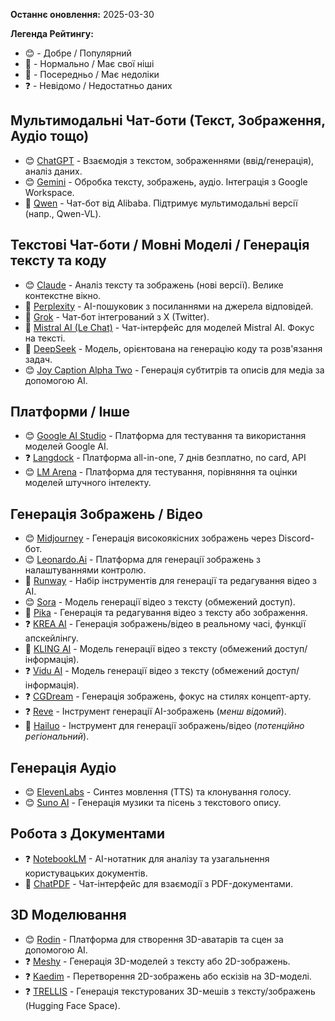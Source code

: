 **Останнє оновлення:** 2025-03-30

**Легенда Рейтингу:**

*   😊 - Добре / Популярний
*   🙂 - Нормально / Має свої ніші
*   🌵 - Посередньо / Має недоліки
*   ❓ - Невідомо / Недостатньо даних

## Мультимодальні Чат-боти (Текст, Зображення, Аудіо тощо)

*   😊 [ChatGPT](https://chat.openai.com/) - Взаємодія з текстом, зображеннями (ввід/генерація), аналіз даних.
*   😊 [Gemini](https://gemini.google.com/app) - Обробка тексту, зображень, аудіо. Інтеграція з Google Workspace.
*   🌵 [Qwen](https://chat.qwen.ai/) - Чат-бот від Alibaba. Підтримує мультимодальні версії (напр., Qwen-VL).

## Текстові Чат-боти / Мовні Моделі / Генерація тексту та коду

*   😊 [Claude](https://claude.ai/chats) - Аналіз тексту та зображень (нові версії). Велике контекстне вікно.
*   🙂 [Perplexity](https://www.perplexity.ai/) - AI-пошуковик з посиланнями на джерела відповідей.
*   🙂 [Grok](https://grok.x.ai/) - Чат-бот інтегрований з X (Twitter).
*   🌵 [Mistral AI (Le Chat)](https://chat.mistral.ai/chat) - Чат-інтерфейс для моделей Mistral AI. Фокус на тексті.
*   🌵 [DeepSeek](https://chat.deepseek.com/) - Модель, орієнтована на генерацію коду та розв'язання задач.
*   😊 [Joy Caption Alpha Two](https://joycaption.com/) - Генерація субтитрів та описів для медіа за допомогою AI.

## Платформи / Інше
*   😊 [Google AI Studio](https://aistudio.google.com/) - Платформа для тестування та використання моделей Google AI.
*   ❓ [Langdock](https://app.langdock.com/) - Платформа all-in-one, 7 днів безплатно, no card, API
*   😊 [LM Arena](https://lmarena.ai/) - Платформа для тестування, порівняння та оцінки моделей штучного інтелекту.

## Генерація Зображень / Відео

*   😊 [Midjourney](https://www.midjourney.com/) - Генерація високоякісних зображень через Discord-бот.
*   😊 [Leonardo.Ai](https://leonardo.ai/) - Платформа для генерації зображень з налаштуваннями контролю.
*   🌵 [Runway](https://runwayml.com/) - Набір інструментів для генерації та редагування відео з AI.
*   😊 [Sora](https://openai.com/sora) - Модель генерації відео з тексту (обмежений доступ).
*   🌵 [Pika](https://pika.art/) - Генерація та редагування відео з тексту або зображення.
*   ❓ [KREA AI](https://www.krea.ai/) - Генерація зображень/відео в реальному часі, функції апскейлінгу.
*   🌵 [KLING AI](https://app.klingai.com/global/) - Модель генерації відео з тексту (обмежений доступ/інформація).
*   ❓ [Vidu AI](https://www.shengshu-ai.com/vidu) - Модель генерації відео з тексту (обмежений доступ/інформація).
*   ❓ [CGDream](https://www.cgdream.com/) - Генерація зображень, фокус на стилях концепт-арту.
*   ❓ [Reve](https://reve.art/) - Інструмент генерації AI-зображень (*менш відомий*).
*   🙂 [Hailuo](https://hailuoai.com/) - Інструмент для генерації зображень/відео (*потенційно регіональний*).

## Генерація Аудіо

*   😊 [ElevenLabs](https://elevenlabs.io/) - Синтез мовлення (TTS) та клонування голосу.
*   😊 [Suno AI](https://suno.ai/) - Генерація музики та пісень з текстового опису.

## Робота з Документами

*   ❓ [NotebookLM](https://notebooklm.google.com/) - AI-нотатник для аналізу та узагальнення користувацьких документів.
*   🌵 [ChatPDF](https://www.chatpdf.com/) - Чат-інтерфейс для взаємодії з PDF-документами.

## 3D Моделювання

*   😊 [Rodin](https://hyper3d.ai/) - Платформа для створення 3D-аватарів та сцен за допомогою AI.
*   ❓ [Meshy](https://www.meshy.ai/) - Генерація 3D-моделей з тексту або 2D-зображень.
*   ❓ [Kaedim](https://www.kaedim3d.com/) - Перетворення 2D-зображень або ескізів на 3D-моделі.
*   ❓ [TRELLIS](https://huggingface.co/spaces/JeffreyXiang/TRELLIS) - Генерація текстурованих 3D-мешів з тексту/зображень (Hugging Face Space).
